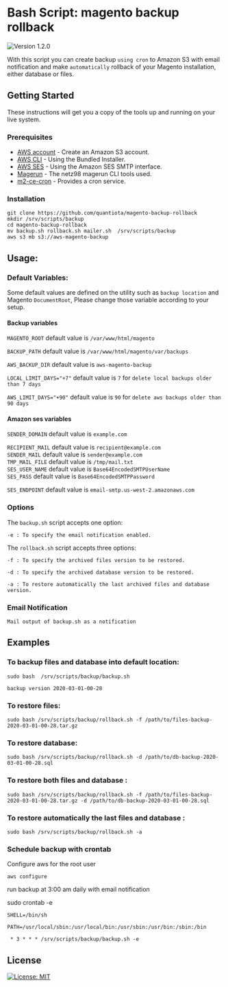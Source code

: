 # Bash Script: magento backup rollback

![Version 1.2.0](https://img.shields.io/badge/Version-1.2.0-green.svg)

With this script you can create backup `using cron` to Amazon S3 with email notification and make `automatically` rollback of your Magento installation, either database or files.


## Getting Started

These instructions will get you a copy of the tools up and running on your live system.
### Prerequisites

* [AWS account](https://aws.amazon.com/fr/s3/) - Create an Amazon S3 account.
* [AWS CLI](https://docs.aws.amazon.com/cli/latest/userguide/install-bundle.html) - Using the Bundled Installer.
* [AWS SES](https://docs.aws.amazon.com/ses/latest/DeveloperGuide/send-email-smtp-client-command-line.html#send-email-using-openssl) - Using the Amazon SES SMTP interface.
* [Magerun](https://github.com/netz98/n98-magerun2) - The netz98 magerun CLI tools used.
* [m2-ce-cron](https://github.com/magemojo/m2-ce-cron) - Provides a cron service.


### Installation


```
git clone https://github.com/quantiota/magento-backup-rollback 
mkdir /srv/scripts/backup
cd magento-backup-rollback
mv backup.sh rollback.sh mailer.sh  /srv/scripts/backup
aws s3 mb s3://aws-magento-backup
```


## Usage:
### Default Variables:
Some default values are defined on the utility such as `backup location` and Magento `DocumentRoot`, Please change those variable according to your setup.
#### Backup variables
`MAGENTO_ROOT`  default value is  `/var/www/html/magento`

`BACKUP_PATH`               default value is `/var/www/html/magento/var/backups`

`AWS_BACKUP_DIR`            default value  is `aws-magento-backup`

`LOCAL_LIMIT_DAYS="+7"`     default value is `7` for `delete local backups older than 7 days`

`AWS_LIMIT_DAYS="+90"`      default value is `90` for `delete aws backups older than 90 days`

#### Amazon ses variables
`SENDER_DOMAIN`         default value is           `example.com`

`RECIPIENT_MAIL`        default value is           `recipient@example.com`                                                                                                           
`SENDER_MAIL`           default value is           `sender@example.com`                                                                                                           
`TMP_MAIL_FILE`         default value is           `/tmp/mail.txt`                                                                                                                                
`SES_USER_NAME`         default value is           `Base64EncodedSMTPUserName`                                                                                                     
`SES_PASS`              default value is           `Base64EncodedSMTPPassword`

`SES_ENDPOINT`          default value is           `email-smtp.us-west-2.amazonaws.com`

### Options
The `backup.sh` script accepts one option:

    -e : To specify the email notification enabled.

The `rollback.sh` script accepts three options:

    -f : To specify the archived files version to be restored.
    
    -d : To specify the archived database version to be restored.
    
    -a : To restore automatically the last archived files and database version.


### Email Notification

` Mail output of backup.sh as a notification                  `





## Examples

### To backup files and database into default location:
`sudo bash  /srv/scripts/backup/backup.sh`

`backup version 2020-03-01-00-28`


### To restore  files:
`sudo bash /srv/scripts/backup/rollback.sh -f /path/to/files-backup-2020-03-01-00-28.tar.gz`

### To restore database:
`sudo bash /srv/scripts/backup/rollback.sh -d /path/to/db-backup-2020-03-01-00-28.sql`

### To restore both files and database :
`sudo bash /srv/scripts/backup/rollback.sh -f /path/to/files-backup-2020-03-01-00-28.tar.gz -d /path/to/db-backup-2020-03-01-00-28.sql`

### To restore automatically the last files and database :
`sudo bash /srv/scripts/backup/rollback.sh -a`

### Schedule backup with crontab

Configure aws for the root user

`aws configure`

run backup at 3:00 am daily with email notification

sudo crontab -e

`SHELL=/bin/sh`  

`PATH=/usr/local/sbin:/usr/local/bin:/usr/sbin:/usr/bin:/sbin:/bin`

` * 3 * * * /srv/scripts/backup/backup.sh -e`

## License
[![License: MIT](https://img.shields.io/badge/License-MIT-yellow.svg)](https://opensource.org/licenses/MIT)
